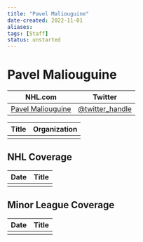 ```yaml
---
title: "Pavel Maliouguine"
date-created: 2022-11-01
aliases: 
tags: [Staff]
status: unstarted
---
```


# Pavel Maliouguine

| NHL.com | Twitter |
| ------- | ------- |
| [Pavel Maliouguine]() | [@twitter_handle](https://twitter.com/)

| Title | Organization |
| ----- | ------------ |
|       |              |



## NHL  Coverage
| Date | Title |
| ---- | ----- |
|      |       |



## Minor League Coverage
| Date | Title |
| ---- | ----- |
|      |       |


